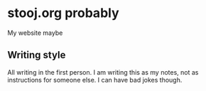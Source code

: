 # stooj.org probably

My website maybe

## Writing style

All writing in the first person. I am writing this as my notes, not as instructions for someone else.
I can have bad jokes though.
